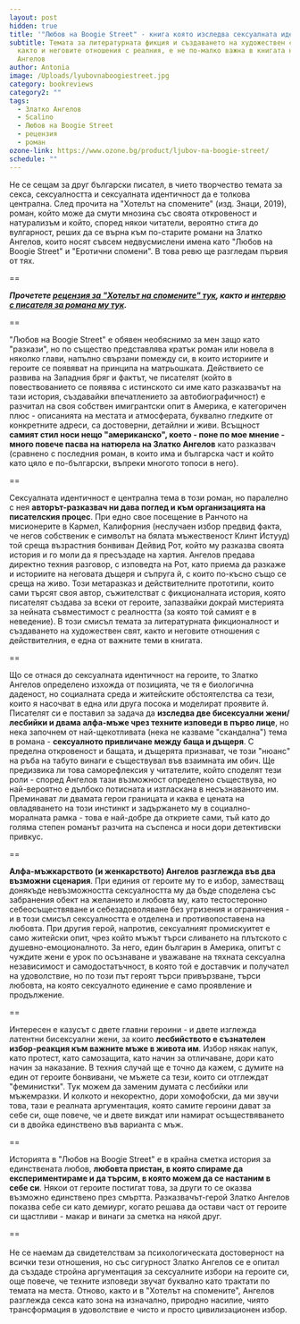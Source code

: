 ```yaml
---
layout: post
hidden: true
title: '"Любов на Boogie Street" - книга която изследва сексуалната идентичност'
subtitle: Темата за литературната фикция и създаването на художествен свят,
  както и неговите отношения с реалния, е не по-малко важна в книгата на Златко
  Ангелов
author: Antonia
image: /Uploads/lyubovnaboogiestreet.jpg
category: bookreviews
category2: ""
tags:
  - Златко Ангелов
  - Scalino
  - Любов на Boogie Street
  - рецензия
  - роман
ozone-link: https://www.ozone.bg/product/ljubov-na-boogie-street/
schedule: ""
---
```

Не се сещам за друг български писател, в чието творчество темата за секса, сексуалността и сексуалната идентичност да е толкова централна. След прочита на "Хотелът на спомените" (изд. Знаци, 2019), роман, който може да смути мнозина със своята откровеност и натурализъм и който, според някои читатели, вероятно стига до вулгарност, реших да се върна към по-старите романи на Златко Ангелов, които носят съвсем недвусмислени имена като "Любов на Boogie Street" и "Еротични спомени". В това ревю ще разгледам първия от тях. 

\==

***Прочетете [рецензия за "Хотелът на спомените" тук](https://literaturnirazgovori.com/bookreviews/2020/01/14/11-31-%D1%80%D0%B5%D1%86%D0%B5%D0%BD%D0%B7%D0%B8%D1%8F-%D1%85%D0%BE%D1%82%D0%B5%D0%BB%D1%8A%D1%82-%D0%BD%D0%B0-%D1%81%D0%BF%D0%BE%D0%BC%D0%B5%D0%BD%D0%B8%D1%82%D0%B5-%D0%BD%D0%B0-%D0%B7%D0%BB%D0%B0%D1%82%D0%BA%D0%BE-%D0%B0%D0%BD%D0%B3%D0%B5%D0%BB%D0%BE%D0%B2-%D1%80%D0%B0%D1%81%D0%BE%D0%B2-%D1%80%D0%BE%D0%BC%D0%B0%D0%BD-%D0%B7%D0%B0-%D0%BB%D0%B8%D0%B1%D0%B8%D0%B4%D0%BE%D1%82%D0%BE-%D0%BA%D0%BE%D0%B5%D1%82%D0%BE-%D1%81%D1%8A%D0%B7%D0%B8%D0%B4%D0%B0%D0%B2%D0%B0-%D0%B8-%D1%80%D1%83%D1%88%D0%B8.html), както и [интервю с писателя за романа му тук](https://literaturnirazgovori.com/interviews/2020/01/28/11-17-%D0%B7%D0%BB%D0%B0%D1%82%D0%BA%D0%BE-%D0%B0%D0%BD%D0%B3%D0%B5%D0%BB%D0%BE%D0%B2-%D0%B7%D0%B0-%D1%81%D0%B5%D0%BA%D1%81%D1%83%D0%B0%D0%BB%D0%BD%D0%BE%D1%81%D1%82%D1%82%D0%B0-%D0%B8-%D1%81%D0%B5%D0%BA%D1%81%D0%B8%D0%B7%D0%BC%D0%B0-%D0%B2%D0%BB%D0%B0%D1%81%D1%82%D1%82%D0%B0-%D0%B8-%D0%B1%D0%B0%D1%89%D0%B8%D0%BD%D1%81%D1%82%D0%B2%D0%BE%D1%82%D0%BE-%D0%BA%D0%BE%D0%BC%D1%83%D0%BD%D0%B8%D0%B7%D0%BC%D0%B0-%D0%B8-%D1%81%D1%8A%D0%B2%D1%80%D0%B5%D0%BC%D0%B5%D0%BD%D0%BD%D0%B0%D1%82%D0%B0-%D0%BB%D0%B8%D1%82%D0%B5%D1%80%D0%B0%D1%82%D1%83%D1%80%D0%B0.html).*** 

\==

"Любов на Boogie Street" е обявен необяснимо за мен защо като "разкази", но по същество представлява кратък роман или новела в няколко глави, напълно свързани помежду си, в които историите и героите се появяват на принципа на матрьошката. Действието се развива на Западния бряг и фактът, че писателят (който в повествованието се появява с истинското си име като разказвачът на тази история, създавайки впечатлението за автобиографичност) е разчитал на своя собствен имигрантски опит в Америка, е категоричен плюс - описанията на местата и атмосферата, буквално гледките от конкретните адреси, са достоверни, детайлни и живи. Всъщност **самият стил носи нещо "американско", което - поне по мое мнение - много повече пасва на натюрела на Златко Ангелов** като разказвач (сравнено с последния роман, в които има и българска част и който като цяло е по-български, въпреки многото топоси в него).

\==

Сексуалната идентичност е централна тема в този роман, но паралелно с нея **авторът-разказвач ни дава поглед и към организацията на писателския процес**. При едно свое посещение в Ранчото на мисионерите в Кармел, Калифорния (неслучаен избор предвид факта, че негов собственик е символът на бялата мъжественост Клинт Истууд) той среща възрастния бонвиван Дейвид Рот, който му разказва своята история и го моли да я пресъздаде на хартия. Ангелов предава директно техния разговор, с изповедта на Рот, като приема да разкаже и историите на неговата дъщеря и съпруга й, с които по-късно също се среща на живо. Този метаразказ и действителните прототипи, които сами търсят своя автор, съжителстват с фикционалната история, която писателят създава за всеки от героите, запазвайки докрай мистерията за нейната съвместимост с реалността (за която той самият е в неведение). В този смисъл темата за литературната фикционалност и създаването на художествен свят, както и неговите отношения с действителния, е една от важните теми в книгата. 

\==

Що се отнася до сексуалната идентичност на героите, то Златко Ангелов определено изхожда от позицията, че тя е биологична даденост, но социалната среда и житейските обстоятелства са тези, които я насочват в една или друга посока и моделират проявите й. Писателят си е поставил за задача да **изследва две бисексуални жени/лесбийки и двама алфа-мъже чрез техните изповеди в първо лице**, но нека започнем от най-щекотливата (нека не казваме "скандална") тема в романа - **сексуалното привличане между баща и дъщеря**. С пределна откровеност и бащата, и дъщерята признават, че този "нюанс" на ръба на табуто винаги е съществувал във взаимната им обич. Ще предизвика ли това саморефлексия у читателите, който споделят тези роли - според Ангелов тази възможност определено съществува, но най-вероятно е дълбоко потисната и изтласкана в несъзнаваното им. Преминават ли двамата герои границата и каква е цената на овладяването на този инстинкт и задържането му в социално-моралната рамка - това е най-добре да откриете сами, тъй като до голяма степен романът разчита на съспенса и носи дори детективски привкус.

\==

**Алфа-мъжкарството (и женкарството) Ангелов разглежда във два възможни сценария**. При единия от героите му то е избор, заместващ донякъде невъзможността сексуалността му да бъде споделена със забранения обект на желанието и любовта му, като тестостеронно себеосъществяване и себезадоволяване без угризения и ограничения - и в този смисъл сексуалността е отделена и противопоставена на любовта. При другия герой, напротив, сексуалният промискуитет е само житейски опит, чрез който мъжът търси сливането на плътското с душевно-емоционалното. За него, един българин в Америка, опитът с чуждите жени е урок по осъзнаване и уважаване на тяхната сексуална независимост и самодостатъчност, в която той е доставчик и получател на удоволствие, но по този път героят търси привързване, търси любовта, на която сексуалното единение е само проявление и продължение. 

\==

Интересен е казусът с двете главни героини - и двете изглежда латентни бисексуални жени, за които **лесбийството е съзнателен избор-реакция към важните мъже в живота им**. Избор някак напук, като протест, като самозащита, като начин за отличаване, дори като начин за наказание. В техния случай ще е точно да кажем, с думите на един от героите бонвивани, че мъжете са тези, които си отглеждат "феминистки". Тук можем да заменим думата с лесбийки или мъжемразки. И колкото и некоректно, дори хомофобски, да ми звучи това, тази е реалната аргументация, която самите героини дават за себе си, още повече, че и двете виждат или намират осъществяването си в двойка единствено във варианта с мъж.

\==

Историята в "Любов на Boogie Street" е в крайна сметка история за единствената любов, **любовта пристан, в която спираме да експериментираме и да търсим, в която можем да се настаним в себе си**. Някои от героите постигат това, за други то се оказва възможно единствено през смъртта. Разказвачът-герой Златко Ангелов показва себе си като демиург, когато решава да остави част от героите си щастливи - макар и винаги за сметка на някой друг.

\== \
\
Не се наемам да свидетелствам за психологическата достоверност на всички тези отношения, но със сигурност Златко Ангелов се е опитал да създаде стройна аргументация за сексуалните избори на героите си, още повече, че техните изповеди звучат буквално като трактати по темата на места. Отново, както и в "Хотелът на спомените", Ангелов разглежда секса като зона на изначално, природно насилие, чиято трансформация в удоволствие е чисто и просто цивилизационен избор.